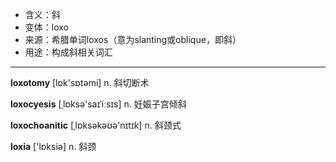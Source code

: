 - <span class="definition">含义：斜</span>
- <span class="definition">变体：loxo</span>
- <span class="definition">来源：希腊单词loxos（意为slanting或oblique，即斜）</span>
- <span class="definition">用途：构成斜相关词汇</span>

---

<span class="vocabulary">**loxotomy**</span> [lɒk'sɒtәmi] n. 斜切断术

<span class="vocabulary">**loxocyesis**</span> [ˌlɒksә'saɪˈiːsɪs] n. 妊娠子宫倾斜

<span class="vocabulary">**loxochoanitic**</span> [ˌlɒksəkəʊə'nɪtɪk] n. 斜颈式

<span class="vocabulary">**loxia**</span> ['lɒksiә] n. 斜颈

